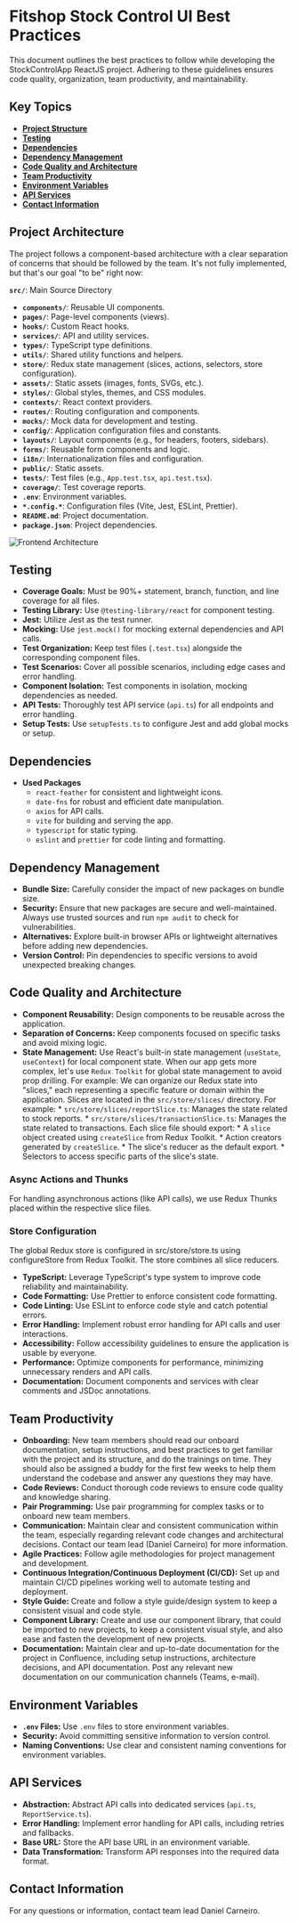 # Fitshop Stock Control UI Best Practices

This document outlines the best practices to follow while developing the StockControlApp ReactJS project. Adhering to these guidelines ensures code quality, organization, team productivity, and maintainability.

## Key Topics

- [**Project Structure**](#project-structure)
- [**Testing**](#testing)
- [**Dependencies**](#dependencies)
- [**Dependency Management**](#dependency-management)
- [**Code Quality and Architecture**](#code-quality-and-architecture)
- [**Team Productivity**](#team-productivity)
- [**Environment Variables**](#environment-variables)
- [**API Services**](#api-services)
- [**Contact Information**](#contact-information)

## Project Architecture

The project follows a component-based architecture with a clear separation of concerns that should be followed by the team. It's not fully implemented, but that's our goal "to be" right now:

**`src/`**: Main Source Directory
- **`components/`**: Reusable UI components.
- **`pages/`**: Page-level components (views).
- **`hooks/`**: Custom React hooks.
- **`services/`**: API and utility services.
- **`types/`**: TypeScript type definitions.
- **`utils/`**: Shared utility functions and helpers.
- **`store/`**: Redux state management (slices, actions, selectors, store configuration).
- **`assets/`**: Static assets (images, fonts, SVGs, etc.).
- **`styles/`**: Global styles, themes, and CSS modules.
- **`contexts/`**: React context providers.
- **`routes/`**: Routing configuration and components.
- **`mocks/`**: Mock data for development and testing.
- **`config/`**: Application configuration files and constants.
- **`layouts/`**: Layout components (e.g., for headers, footers, sidebars).
- **`forms/`**: Reusable form components and logic.
- **`i18n/`**: Internationalization files and configuration.
- **`public/`**: Static assets.
- **`tests/`**: Test files (e.g., `App.test.tsx`, `api.test.tsx`).
- **`coverage/`**: Test coverage reports.
- **`.env`**: Environment variables.
- **`*.config.*`**: Configuration files (Vite, Jest, ESLint, Prettier).
- **`README.md`**: Project documentation.
- **`package.json`**: Project dependencies.

![Frontend Architecture](./Pictures/frontend-architecture.png)

## Testing

- **Coverage Goals:** Must be 90%+ statement, branch, function, and line coverage for all files.
- **Testing Library:** Use `@testing-library/react` for component testing.
- **Jest:** Utilize Jest as the test runner.
- **Mocking:** Use `jest.mock()` for mocking external dependencies and API calls.
- **Test Organization:** Keep test files (`.test.tsx`) alongside the corresponding component files.
- **Test Scenarios:** Cover all possible scenarios, including edge cases and error handling.
- **Component Isolation:** Test components in isolation, mocking dependencies as needed.
- **API Tests:** Thoroughly test API service (`api.ts`) for all endpoints and error handling.
- **Setup Tests:** Use `setupTests.ts` to configure Jest and add global mocks or setup.

## Dependencies

- **Used Packages**
  - `react-feather` for consistent and lightweight icons.
  - `date-fns` for robust and efficient date manipulation.
  - `axios` for API calls.
  - `vite` for building and serving the app.
  - `typescript` for static typing.
  - `eslint` and `prettier` for code linting and formatting.

## Dependency Management

- **Bundle Size:** Carefully consider the impact of new packages on bundle size.
- **Security:** Ensure that new packages are secure and well-maintained. Always use trusted sources and run `npm audit` to check for vulnerabilities.
- **Alternatives:** Explore built-in browser APIs or lightweight alternatives before adding new dependencies.
- **Version Control:** Pin dependencies to specific versions to avoid unexpected breaking changes.

## Code Quality and Architecture

- **Component Reusability:** Design components to be reusable across the application.
- **Separation of Concerns:** Keep components focused on specific tasks and avoid mixing logic.
- **State Management:** Use React's built-in state management (`useState`, `useContext`) for local component state. When our app gets more complex, let's use `Redux Toolkit` for global state management to avoid prop drilling. For example:
    We can organize our Redux state into "slices," each representing a specific feature or domain within the application. Slices are located in the `src/store/slices/` directory. For example:
        * `src/store/slices/reportSlice.ts`: Manages the state related to stock reports.
        * `src/store/slices/transactionSlice.ts`: Manages the state related to transactions.
    Each slice file should export:
        * A `slice` object created using `createSlice` from Redux Toolkit.
        * Action creators generated by `createSlice`.
        * The slice's reducer as the default export.
        * Selectors to access specific parts of the slice's state.

### Async Actions and Thunks
For handling asynchronous actions (like API calls), we use Redux Thunks placed within the respective slice files.
### Store Configuration
The global Redux store is configured in src/store/store.ts using configureStore from Redux Toolkit. The store combines all slice reducers.
- **TypeScript:** Leverage TypeScript's type system to improve code reliability and maintainability.
- **Code Formatting:** Use Prettier to enforce consistent code formatting.
- **Code Linting:** Use ESLint to enforce code style and catch potential errors.
- **Error Handling:** Implement robust error handling for API calls and user interactions.
- **Accessibility:** Follow accessibility guidelines to ensure the application is usable by everyone.
- **Performance:** Optimize components for performance, minimizing unnecessary renders and API calls.
- **Documentation:** Document components and services with clear comments and JSDoc annotations.

## Team Productivity

- **Onboarding:** New team members should read our onboard documentation, setup instructions, and best practices to get familiar with the project and its structure, and do the trainings on time. They should also be assigned a buddy for the first few weeks to help them understand the codebase and answer any questions they may have.
- **Code Reviews:** Conduct thorough code reviews to ensure code quality and knowledge sharing.
- **Pair Programming:** Use pair programming for complex tasks or to onboard new team members.
- **Communication:** Maintain clear and consistent communication within the team, especially regarding relevant code changes and architectural decisions. Contact our team lead (Daniel Carneiro) for more information.
- **Agile Practices:** Follow agile methodologies for project management and development.
- **Continuous Integration/Continuous Deployment (CI/CD):** Set up and maintain CI/CD pipelines working well to automate testing and deployment.
- **Style Guide:** Create and follow a style guide/design system to keep a consistent visual and code style.
- **Component Library:** Create and use our component library, that could be imported to new projects, to keep a consistent visual style, and also ease and fasten the development of new projects.
- **Documentation:** Maintain clear and up-to-date documentation for the project in Confluence, including setup instructions, architecture decisions, and API documentation. Post any relevant new documentation on our communication channels (Teams, e-mail).

## Environment Variables

- **`.env` Files:** Use `.env` files to store environment variables.
- **Security:** Avoid committing sensitive information to version control.
- **Naming Conventions:** Use clear and consistent naming conventions for environment variables.

## API Services

- **Abstraction:** Abstract API calls into dedicated services (`api.ts`, `ReportService.ts`).
- **Error Handling:** Implement error handling for API calls, including retries and fallbacks.
- **Base URL:** Store the API base URL in an environment variable.
- **Data Transformation:** Transform API responses into the required data format.

## Contact Information

For any questions or information, contact team lead Daniel Carneiro.